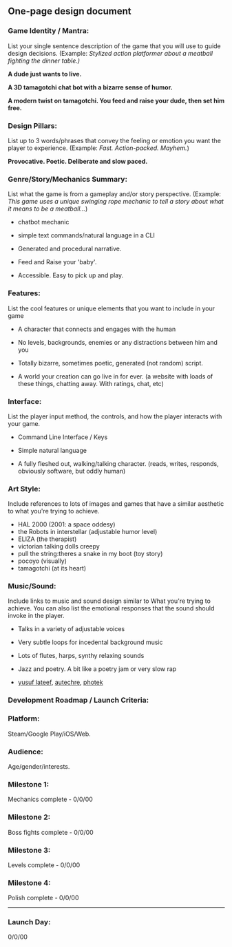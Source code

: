 ## One-page design document



### Game Identity / Mantra:
List your single sentence description of the game that you will use to guide design decisions. (Example: *Stylized action platformer about a meatball fighting the dinner table.)*

**A dude just wants to live.**

**A 3D tamagotchi chat bot with a bizarre sense of humor.**

**A modern twist on tamagotchi. You feed and raise your dude, then set him free.**

### Design Pillars:

List up to 3 words/phrases that convey the feeling or emotion you want the player to experience. (Example: *Fast. Action-packed. Mayhem.*)

**Provocative. Poetic. Deliberate and slow paced.**

### Genre/Story/Mechanics Summary:

List what the game is from a gameplay and/or story perspective. (Example: *This game uses a unique swinging rope mechanic to tell a story about what it means to be a meatball...*)

* chatbot mechanic

* simple text commands/natural language in a CLI

* Generated and procedural narrative.

* Feed and Raise your 'baby'.

* Accessible. Easy to pick up and play.

  

### Features:

List the cool features or unique elements that you want to include in your game

* A character that connects and engages with the human

* No levels, backgrounds, enemies or any distractions between him and you

*  Totally bizarre, sometimes poetic, generated (not random) script. 

* A world your creation can go live in for ever. (a website with loads of these things, chatting away. With ratings, chat, etc)

  

### Interface:
List the player input method, the controls, and how the player interacts with your game.

* Command Line Interface / Keys

* Simple natural language

* A fully fleshed out, walking/talking character. (reads, writes, responds, obviously software, but oddly human)

  

### Art Style:

Include references to lots of images and games that have a similar aesthetic to what you're trying to achieve.

* HAL 2000 (2001: a space oddesy)
* the Robots in interstellar (adjustable humor level)
* ELIZA (the therapist)
* victorian talking dolls creepy
* pull the string:theres a snake in my boot (toy story)
* pocoyo (visually)
* tamagotchi (at its heart)

### Music/Sound:
Include links to music and sound design similar to What you're trying to achieve. You can also list the emotional responses that the sound should invoke in the player.

* Talks in a variety of adjustable voices

* Very subtle loops for incedental background music

* Lots of flutes, harps, synthy relaxing sounds

* Jazz and poetry. A bit like a poetry jam or very slow rap

* [yusuf lateef](https://www.youtube.com/watch?v=MAxdTSc_fts), [autechre](https://www.youtube.com/watch?v=H1i-89_EUOU), [photek](https://www.youtube.com/watch?v=zyL-jS5L4BM)

  

### Development Roadmap / Launch Criteria:


### Platform:
Steam/Google Play/iOS/Web. 	        

### Audience:
Age/gender/interests.

### Milestone 1:
Mechanics complete - 0/0/00

### Milestone 2:
Boss fights complete - 0/0/00

### Milestone 3:
Levels complete -  0/0/00

### Milestone 4:
Polish complete - 0/0/00

---------------------------

### Launch Day:
0/0/00
